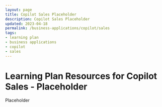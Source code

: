 ```yaml
---
layout: page
title: Copilot Sales Placeholder
description: Copilot Sales Placeholder
updated: 2023-04-18
permalink: /business-applications/copilot/sales
tags:
- learning plan
- business applications
- copilot
- sales
---
```


# Learning Plan Resources for Copilot Sales - Placeholder

Placeholder 
